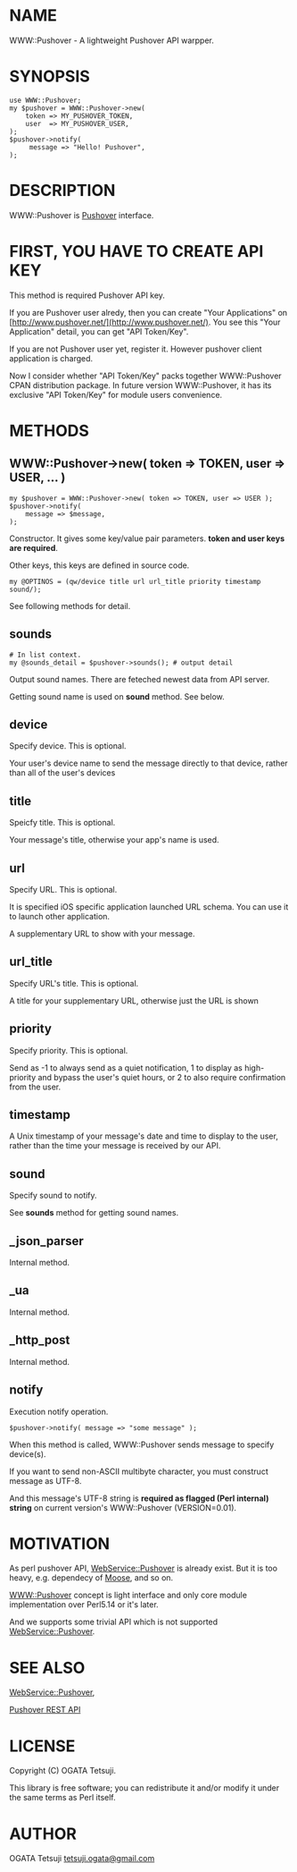 # NAME

WWW::Pushover - A lightweight Pushover API warpper.

# SYNOPSIS

    use WWW::Pushover;
    my $pushover = WWW::Pushover->new(
        token => MY_PUSHOVER_TOKEN,
        user  => MY_PUSHOVER_USER,
    );
    $pushover->notify(
         message => "Hello! Pushover",
    );

# DESCRIPTION

WWW::Pushover is [Pushover](http://www.pushover.net/) interface.

# FIRST, YOU HAVE TO CREATE API KEY

This method is required Pushover API key.

If you are Pushover user alredy,
then you can create "Your Applications" on [http://www.pushover.net/](http://www.pushover.net/).
You see this "Your Application" detail, you can get "API Token/Key".

If you are not Pushover user yet,
register it. However pushover client application is charged.

Now I consider whether "API Token/Key" packs together WWW::Pushover
CPAN distribution package. In future version WWW::Pushover,
it has its exclusive "API Token/Key" for module users convenience.

# METHODS

## WWW::Pushover->new( token => TOKEN, user => USER, ... )

    my $pushover = WWW::Pushover->new( token => TOKEN, user => USER );
    $pushover->notify(
        message => $message,
    );

Constructor. It gives some key/value pair parameters.
__token and user keys are required__.

Other keys, this keys are defined in source code.

    my @OPTINOS = (qw/device title url url_title priority timestamp sound/);

See following methods for detail.

## sounds

    # In list context.
    my @sounds_detail = $pushover->sounds(); # output detail

Output sound names. There are feteched newest data from API server.

Getting sound name is used on __sound__ method. See below.

## device

Specify device. This is optional.

Your user's device name to send the message directly to that device,
rather than all of the user's devices

## title

Speicfy title. This is optional.

Your message's title, otherwise your app's name is used.

## url

Specify URL. This is optional.

It is specified iOS specific application launched URL schema.
You can use it to launch other application.

A supplementary URL to show with your message.

## url\_title

Specify URL's title. This is optional.

A title for your supplementary URL, otherwise just the URL is shown

## priority

Specify priority. This is optional.

Send as -1 to always send as a quiet notification,
1 to display as high-priority and bypass the user's quiet hours,
or 2 to also require confirmation from the user.

## timestamp

A Unix timestamp of your message's date and time to display to the user,
rather than the time your message is received by our API.

## sound

Specify sound to notify.

See __sounds__ method for getting sound names.

## \_json\_parser

Internal method.

## \_ua

Internal method.

## \_http\_post

Internal method.

## notify

Execution notify operation.

    $pushover->notify( message => "some message" );

When this method is called, WWW::Pushover sends message to specify device(s).

If you want to send non-ASCII multibyte character,
you must construct message as UTF-8.

And this message's UTF-8 string is __required as flagged (Perl internal) string__ on current version's WWW::Pushover (VERSION=0.01).

# MOTIVATION

As perl pushover API, [WebService::Pushover](http://search.cpan.org/perldoc?WebService::Pushover) is already exist.
But it is too heavy, e.g. dependecy of [Moose](http://search.cpan.org/perldoc?Moose), and so on.

[WWW::Pushover](http://search.cpan.org/perldoc?WWW::Pushover) concept is light interface and
only core module implementation over Perl5.14 or it's later.

And we supports some trivial API which is not supported [WebService::Pushover](http://search.cpan.org/perldoc?WebService::Pushover).

# SEE ALSO

[WebService::Pushover](http://search.cpan.org/perldoc?WebService::Pushover),

[Pushover REST API](https://pushover.net/api)

# LICENSE

Copyright (C) OGATA Tetsuji.

This library is free software; you can redistribute it and/or modify
it under the same terms as Perl itself.

# AUTHOR

OGATA Tetsuji <tetsuji.ogata@gmail.com>
